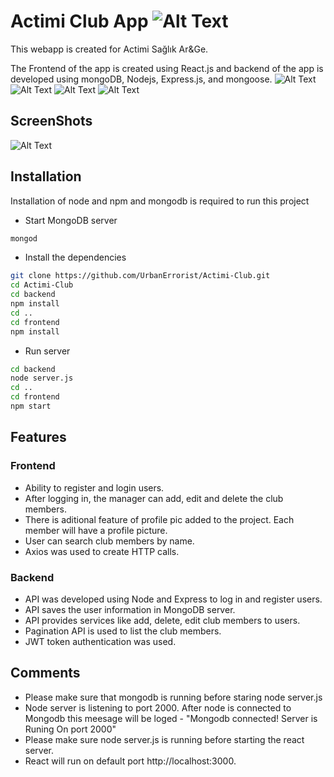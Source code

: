 # Actimi Club App ![Alt Text](https://img.shields.io/badge/MongoDB-white?style=for-the-badge&logo=mongodb&logoColor=4EA94B)


This webapp is created for Actimi Sağlık Ar&Ge. 

The Frontend of the app is created using React.js and backend of the app is developed using mongoDB, Nodejs, Express.js, and mongoose. 
 ![Alt Text](https://img.shields.io/badge/React-20232A?style=for-the-badge&logo=react&logoColor=61DAFB) ![Alt Text](https://img.shields.io/badge/MongoDB-white?style=for-the-badge&logo=mongodb&logoColor=4EA94B)  ![Alt Text](https://img.shields.io/badge/Node.js-339933?style=for-the-badge&logo=nodedotjs&logoColor=white) ![Alt Text](https://img.shields.io/badge/Express.js-000000?style=for-the-badge&logo=express&logoColor=white)

## ScreenShots
 
![Alt Text](./actimi.gif)



## Installation 

Installation of node and npm and mongodb is required to run this project 

* Start MongoDB server  

```bash 
mongod 
``` 

* Install the dependencies 

```bash 
git clone https://github.com/UrbanErrorist/Actimi-Club.git
cd Actimi-Club
cd backend 
npm install 
cd .. 
cd frontend 
npm install
 ``` 

* Run server 

```bash 
cd backend 
node server.js 
cd .. 
cd frontend 
npm start 
``` 

## Features 

### Frontend 

* Ability to register and login users.
* After logging in, the manager can add, edit and delete the club members. 
* There is aditional feature of profile pic added to the project. Each member will have a profile picture.
* User can search club members by name. 
* Axios was used to create HTTP calls. 

### Backend 
* API was developed using Node and Express to log in and register users. 
* API saves the user information in MongoDB server. 
* API provides services like add, delete, edit club members to users. 
* Pagination API is used to list the club members. 
* JWT token authentication was used.


## Comments

* Please make sure that mongodb is running before staring node server.js
* Node server is listening to port 2000. After node is connected to Mongodb this meesage will be loged - "Mongodb connected! Server is Runing On port 2000"
* Please make sure node server.js is running before starting the react server.
* React will run on default port http://localhost:3000.
